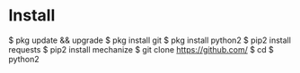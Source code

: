 # Install
$ pkg update && upgrade 
$ pkg install git 
$ pkg install python2 
$ pip2 install requests 
$ pip2 install mechanize 
$ git clone https://github.com/
$ cd 
$ python2 
